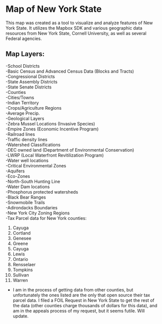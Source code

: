 # Map of New York State

This map was created as a tool to visualize and analyze features of New York State. It utilizes the Mapbox SDK and various geographic data resources from New York State, Cornell University, as well as several Federal agencies.

## Map Layers:
-School Districts  
-Basic Census and Advanced Census Data (Blocks and Tracts)  
-Congressional Districts  
-State Assembly Districts  
-State Senate Districts  
-Counties  
-Cities/Towns  
-Indian Territory  
-Crops/Agriculture Regions  
-Average Precip.  
-Geological Layers  
-Zebra Mussel Locations (Invasive Species)  
-Empire Zones (Economic Incentive Program)  
-Railroad lines  
-Traffic density lines  
-Watershed Classifications  
-DEC owned land (Department of Environmental Conservation)  
-LWRP (Local Waterfront Revitilization Program)  
-Water well locations  
-Critical Environmental Zones  
-Aquifers  
-Eco-Zones  
-North-South Hunting Line  
-Water Dam locations  
-Phosphorus protected watersheds  
-Black Bear Ranges  
-Snowmobile Trails  
-Adirondacks Boundaries  
-New York City Zoning Regions  
-Tax Parcel data for New York counties:  
  1. Cayuga
  2. Cortland
  3. Genesee
  4. Greene
  5. Cayuga
  6. Lewis
  7. Ontario
  8. Rensselaer
  9. Tompkins
  10. Sullivan
  11. Warren
* I am in the process of getting data from other counties, but unfortunately the ones listed are the only that open source their tax parcel data. I filed a FOIL Request in New York State to get the rest of the data (other counties charge thousands of dollars for this data), and am in the appeals process of my request, but it seems futile. Will update.
